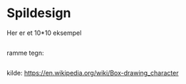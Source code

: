 # Spildesign

Her er et 10*10 eksempel

```text

```

ramme tegn:
```text
```
kilde: <https://en.wikipedia.org/wiki/Box-drawing_character>